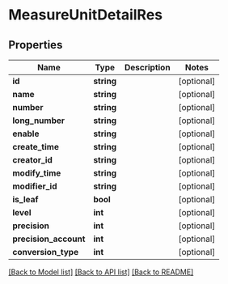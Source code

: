 # MeasureUnitDetailRes

## Properties
Name | Type | Description | Notes
------------ | ------------- | ------------- | -------------
**id** | **string** |  | [optional] 
**name** | **string** |  | [optional] 
**number** | **string** |  | [optional] 
**long_number** | **string** |  | [optional] 
**enable** | **string** |  | [optional] 
**create_time** | **string** |  | [optional] 
**creator_id** | **string** |  | [optional] 
**modify_time** | **string** |  | [optional] 
**modifier_id** | **string** |  | [optional] 
**is_leaf** | **bool** |  | [optional] 
**level** | **int** |  | [optional] 
**precision** | **int** |  | [optional] 
**precision_account** | **int** |  | [optional] 
**conversion_type** | **int** |  | [optional] 

[[Back to Model list]](../README.md#documentation-for-models) [[Back to API list]](../README.md#documentation-for-api-endpoints) [[Back to README]](../README.md)


